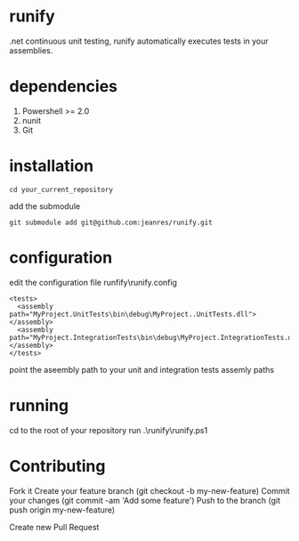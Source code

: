 runify
======

.net continuous unit testing, runify automatically executes tests in your assemblies. 

dependencies
============

1. Powershell >= 2.0
2. nunit
3. Git

installation
============

```
cd your_current_repository
```

add the submodule

```
git submodule add git@github.com:jeanres/runify.git
```

configuration
==============

edit the configuration file runfify\runify.config

```
<tests>
  <assembly path="MyProject.UnitTests\bin\debug\MyProject..UnitTests.dll"></assembly>
  <assembly path="MyProject.IntegrationTests\bin\debug\MyProject.IntegrationTests.dll"></assembly>
</tests>
```

point the aseembly path to your unit and integration tests assemly paths

running
=======

cd to the root of your repository run .\runify\runify.ps1

Contributing
============

Fork it
Create your feature branch (git checkout -b my-new-feature)
Commit your changes (git commit -am 'Add some feature')
Push to the branch (git push origin my-new-feature)


Create new Pull Request

